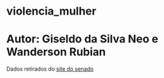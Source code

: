 # violencia_mulher

# Autor: Giseldo da Silva Neo e Wanderson Rubian

Dados retirados do [site do senado](https://www12.senado.leg.br/institucional/omv/copy_of_acervo/outras-referencias/copy2_of_entenda-a-violencia/pesquisa-violencia-domestica-e-familiar-contra-a-mulher)





